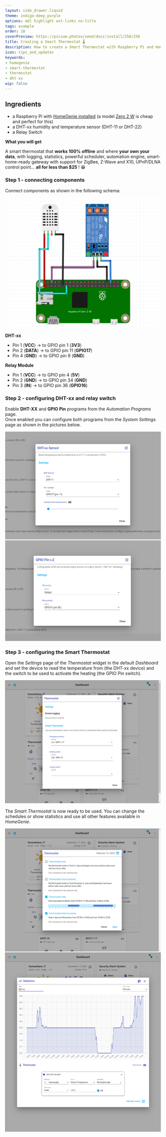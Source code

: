 ```yaml
---
layout: side_drawer.liquid
theme: indigo-deep_purple
options: mdl highlight ext-links no-title
tags: example
order: 10
coverPreview: https://picsum.photos/seed/docs!install/256/256
title: Creating a Smart Thermostat 🌡️
description: How to create a Smart Thermostat with Raspberry Pi and HomeGenie in three simple steps 
icon: tips_and_updates
keywords:
- homegenie
- smart-thermostat
- thermostat
- dht-xx
wip: false
---
```



## Ingredients

- a Raspberry Pi with [HomeGenie installed](../../getting-started) (a model [Zero 2 W](https://www.raspberrypi.com/products/raspberry-pi-zero-2-w/) is cheap and perfect for this)
- a DHT-xx humidity and temperature sensor (DHT-11 or DHT-22)
- a Relay Switch

**What you will get**

A smart thermostat that **works 100% offline** and where **your own your data**,
with logging, statistics, powerful scheduler, automation engine, smart-home-ready
gateway with support for ZigBee, Z-Wave and X10, UPnP/DLNA control point...
**all for less than $25** !  😁




### Step 1 - connecting components


Connect components as shown in the following schema:

<div class="media-container">
    <img src="images/smart_thermostat_01.png">
</div>

**DHT-xx**

- Pin 1 (**VCC**)  -> to GPIO pin 1  (**3V3**)
- Pin 2 (**DATA**) -> to GPIO pin 11 (**GPIO17**)
- Pin 4 (**GND**)  -> to GPIO pin 9  (**GND**)

**Relay Module**

- Pin 1 (**VCC**)  -> to GPIO pin 4  (**5V**)
- Pin 2 (**GND**)  -> to GPIO pin 34 (**GND**)
- Pin 3 (**IN**)   -> to GPIO pin 36 (**GPIO16**)


### Step 2 - configuring DHT-xx and relay switch

Enable **DHT-XX** and **GPIO Pin** programs from the *Automation Programs* page.  
Once enabled you can configure both programs from the *System Settings* page as
shown in the pictures below.

<div class="media-container">
    <img src="images/smart_thermostat_02a.png">
</div>


<div class="media-container">
    <img src="images/smart_thermostat_02b.png">
</div>


### Step 3 - configuring the Smart Thermostat

Open the *Settings* page of the *Thermostat* widget in the default *Dashboard*
and set the device to read the temperature from (the DHT-xx device) and the
switch to be used to activate the heating (the GPIO Pin switch).

<div class="media-container">
    <img src="images/smart_thermostat_03a.png">
</div>

The *Smart Thermostat* is now ready to be used. You can change the schedules or
show statistics and use all other features available in *HomeGenie*.

<div class="media-container">
    <img src="images/smart_thermostat_03b.png">
</div>


<div class="media-container">
    <img src="images/smart_thermostat_03c.png">
</div>

